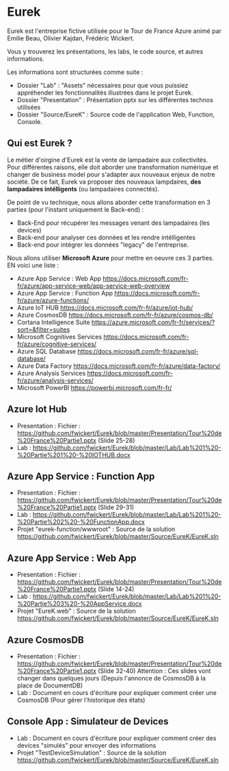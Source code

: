 
# Eurek

Eurek est l'entreprise fictive utilisée pour le Tour de France Azure animé par Emilie Beau, Olivier Kajdan, Frédéric Wickert.

Vous y trouverez les présentations, les labs, le code source, et autres informations.

Les informations sont structurées comme suite :
- Dossier "Lab" : "Assets" nécessaires pour que vous puissiez appréhender les fonctionnalités illustrées dans le projet Eurek.
- Dossier "Presentation" : Présentation pptx sur les différentes technos utilisées
- Dossier "Source/EureK" : Source code de l'application Web, Function, Console.

## Qui est Eurek ?
Le métier d'oirgine d'Eurek est la vente de lampadaire aux collectivités. Pour différentes raisons, elle doit aborder une transformation numérique et changer de business model pour s'adapter aux nouveaux enjeux de notre société.
De ce fait, Eurek va proposer des nouveaux lampdaires, **des lampadaires intélligents** (ou lampadaires connectés).

De point de vu technique, nous allons aborder cette transformation en 3 parties (pour l'instant uniquement le Back-end) : 
- Back-End pour récupérer les messages venant des lampadaires (les devices)
- Back-end pour analyser ces données et les rendre intélligentes
- Back-end pour intégrer les données "legacy" de l'entreprise.

Nous allons utiliser **Microsoft Azure** pour mettre en oeuvre ces 3 parties. EN voici une liste : 
- Azure App Service : Web App https://docs.microsoft.com/fr-fr/azure/app-service-web/app-service-web-overview 
- Azure App Service : Function App https://docs.microsoft.com/fr-fr/azure/azure-functions/
- Azure IoT HUB https://docs.microsoft.com/fr-fr/azure/iot-hub/
- Azure CosmosDB https://docs.microsoft.com/fr-fr/azure/cosmos-db/
- Cortana Intelligence Suite https://azure.microsoft.com/fr-fr/services/?sort=&filter=suites
- Microsoft Cognitives Services https://docs.microsoft.com/fr-fr/azure/cognitive-services/
- Azure SQL Database https://docs.microsoft.com/fr-fr/azure/sql-database/
- Azure Data Factory https://docs.microsoft.com/fr-fr/azure/data-factory/
- Azure Analysis Services https://docs.microsoft.com/fr-fr/azure/analysis-services/
- Microsoft PowerBI https://powerbi.microsoft.com/fr-fr/

## Azure Iot Hub
- Presentation : Fichier : https://github.com/fwickert/Eurek/blob/master/Presentation/Tour%20de%20France%20Partie1.pptx (Slide 25-28)
- Lab : https://github.com/fwickert/Eurek/blob/master/Lab/Lab%201%20-%20Partie%201%20-%20IOTHUB.docx

## Azure App Service : Function App
- Presentation : Fichier : https://github.com/fwickert/Eurek/blob/master/Presentation/Tour%20de%20France%20Partie1.pptx (Slide 29-31)
- Lab : https://github.com/fwickert/Eurek/blob/master/Lab/Lab%201%20-%20Partie%202%20-%20FunctionApp.docx
- Projet "eurek-function/wwwroot" : Source de la solution https://github.com/fwickert/Eurek/blob/master/Source/EureK/EureK.sln

## Azure App Service : Web App
- Presentation : Fichier : https://github.com/fwickert/Eurek/blob/master/Presentation/Tour%20de%20France%20Partie1.pptx (Slide 14-24)
- Lab : https://github.com/fwickert/Eurek/blob/master/Lab/Lab%201%20-%20Partie%203%20-%20AppService.docx
- Projet "EureK.web" : Source de la solution https://github.com/fwickert/Eurek/blob/master/Source/EureK/EureK.sln

## Azure CosmosDB
- Presentation : Fichier : https://github.com/fwickert/Eurek/blob/master/Presentation/Tour%20de%20France%20Partie1.pptx (Slide 32-40)
Attention : Ces slides vont changer dans quelques jours (Depuis l'annonce de CosmosDB à la place de DocumentDB)
- Lab : Document en cours d'écriture pour expliquer comment créer une CosmosDB (Pour gérer l'historique des états)

## Console App : Simulateur de Devices
- Lab : Document en cours d'écriture pour expliquer comment créer des devices "simulés" pour envoyer des informations
- Projet "TestDeviceSimulation" : Source de la solution https://github.com/fwickert/Eurek/blob/master/Source/EureK/EureK.sln

